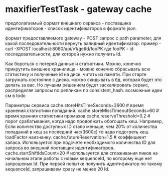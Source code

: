 # maxifierTestTask - gateway cache

предполагаемый формат внешнего сервиса - поставщика идентификаторов -  список идентификаторов в формате json.

формат предоставляемого gateway - POST запрос с path parameter, для какой последовательности вернуть валидный идентификатор.
пример - curl -XPOST localhost:8080/api/v1/getId/fooPK
где fooPK - id последовательности, для которой нужно получить Id.
 
 Как бороться с потерей данных и статистики.
 Можно, конечно прикрутить внешнее хранилище - можно конечно сбрасывать всю статистику и полученые id на диск, читать из памяти. При старте загружать состояние с диска. можно скидывать в бд, которая будет это делать за вас.
 Но лучшим решением будет заскалировать сервис, распределяя запросы по репликам по consistent_hash.
возможные идеи см в todo

Параметры сервиса
cache.storeHitsTimeSeconds=3600 # время хранения статистики попаданий.
cache.storeMissTimeoutSeconds=60 # время хранния статистики промахов
cache.reserveThreshold=0.2 # порог срабатывания, когда надо продолжать обогощать кеш. Например, Если количество доступных ID стало меньше, чем 20% от количества попаданий в кеш за последний час(3600с) то надо подогреть кеш. loadFactor наизнанку. 
cache.futureReservation=1.5 # коэффициент запаса. Используется при подсчете необходимого количества ID для запроса во внешний поставщик идентификаторов.
cache.startShiftIdsCount=20 # используется для сглаживания пиков на начальном этапе работы с новым sequenceId, по которому еще нет запрошеных Id. При первой попытке получить идентификатор по такому sequenceId, запрашиваем сразу не менее 20 Id.


